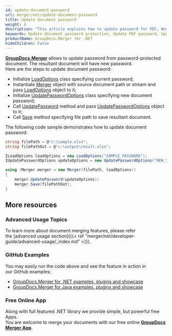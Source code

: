 ```yaml
---
id: update-document-password
url: merger/net/update-document-password
title: Update document password
weight: 4
description: "This article explains how to update password for PDF, Word, Excel, PowerPoint documents by using GroupDocs.Merger for .NET."
keywords: Update document password protection, Update PDF password, Update Word document password, Update Excel spreadsheet password, Update PowerPoint password
productName: GroupDocs.Merger for .NET
hideChildren: False
---
```

**[GroupDocs.Merger](https://products.groupdocs.com/merger/net)** allows to update password from password-protected document. The resultant document will have new password.  
Here are the steps to update document password:

*   Initialize [LoadOptions](https://apireference.groupdocs.com/net/merger/groupdocs.merger.domain.options/loadoptions) class specifying current password;
*   Instantiate [Merger](https://apireference.groupdocs.com/net/merger/groupdocs.merger/merger) object with source document path or stream and pass [LoadOptions](https://apireference.groupdocs.com/net/merger/groupdocs.merger.domain.options/loadoptions) object to it;
*   Initialize [UpdatePasswordOptions](https://apireference.groupdocs.com/net/merger/groupdocs.merger.domain.options/updatepasswordoptions) class specifying new document password;
*   Call [UpdatePassword](https://apireference.groupdocs.com/net/merger/groupdocs.merger/merger/methods/updatepassword) method and pass [UpdatePasswordOptions](https://apireference.groupdocs.com/net/merger/groupdocs.merger.domain.options/updatepasswordoptions) object to it;
*   Call [Save](https://apireference.groupdocs.com/net/merger/groupdocs.merger.merger/save/methods/1) method specifying file path to save resultant document.

The following code sample demonstrates how to update document password:

```csharp
string filePath = @"c:\sample.xlsx";
string filePathOut = @"c:\output\result.xlsx";

ILoadOptions loadOptions = new LoadOptions("SAMPLE_PASSWORD");
IUpdatePasswordOptions updateOptions = new UpdatePasswordOptions("NEW_SAMPLE_PASSWORD");

using (Merger merger = new Merger(filePath, loadOptions))
{
    merger.UpdatePassword(updateOptions);
    merger.Save(filePathOut);
}
```

## More resources
### Advanced Usage Topics 
To learn more about document merging features, please refer the [advanced usage section]({{< ref "merger/net/developer-guide/advanced-usage/_index.md" >}}).

### GitHub Examples 
You may easily run the code above and see the feature in action in our GitHub examples:
*   [GroupDocs.Merger for .NET examples, plugins and showcase](https://github.com/groupdocs-merger/GroupDocs.Merger-for-.NET)    
*   [GroupDocs.Merger for Java examples, plugins and showcase](https://github.com/groupdocs-merger/GroupDocs.Merger-for-Java)    

### Free Online App

Along with full featured .NET library we provide simple, but powerful free Apps.  
You are welcome to merge your documents with our free online **[GroupDocs Merger App](https://products.groupdocs.app/merger)**.
